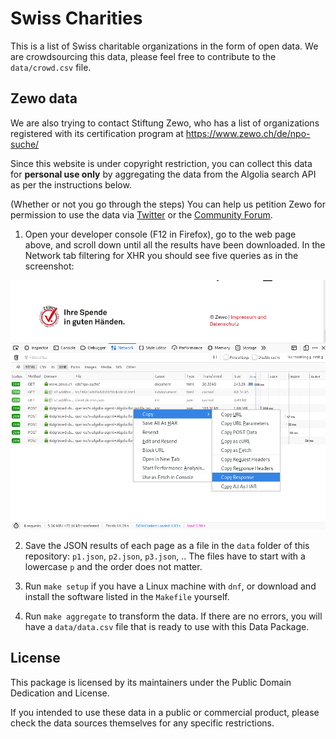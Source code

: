 # Swiss Charities

This is a list of Swiss charitable organizations in the form of open data. We are crowdsourcing this data, please feel free to contribute to the `data/crowd.csv` file.

## Zewo data

We are also trying to contact Stiftung Zewo, who has a list of organizations registered with its certification program at https://www.zewo.ch/de/npo-suche/

Since this website is under copyright restriction, you can collect this data for **personal use only** by aggregating the data from the Algolia search API as per the instructions below.

(Whether or not you go through the steps) You can help us petition Zewo for permission to use the data via [Twitter](https://twitter.com/OpendataCH/status/1202506693038477312) or the [Community Forum](https://forum.opendata.ch/t/open-data-on-swiss-non-profits/606).

1. Open your developer console (F12 in Firefox), go to the web page above, and scroll down until all the results have been downloaded. In the Network tab filtering for XHR you should see five queries as in the screenshot:

![](screenshot.png)

2. Save the JSON results of each page as a file in the `data` folder of this repository: `p1.json`, `p2.json`, `p3.json`, .. The files have to start with a lowercase `p` and the order does not matter.

3. Run `make setup` if you have a Linux machine with `dnf`, or download and install the software listed in the `Makefile` yourself.

4. Run `make aggregate` to transform the data. If there are no errors, you will have a `data/data.csv` file that is ready to use with this Data Package.

## License

This package is licensed by its maintainers under the Public Domain Dedication
and License.

If you intended to use these data in a public or commercial product, please
check the data sources themselves for any specific restrictions.
